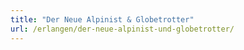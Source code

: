 ```yaml
---
title: "Der Neue Alpinist & Globetrotter"
url: /erlangen/der-neue-alpinist-und-globetrotter/
---
```

